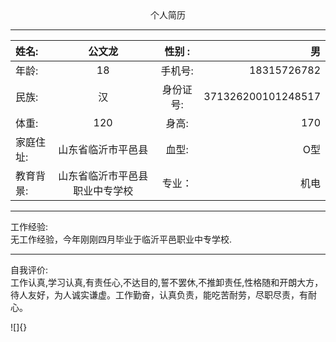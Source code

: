 



<center> 个人简历 </center>
<hr>

| 姓名:|公文龙 |性别 : | 男|
|:---|:--:|:--:|---:|
|  年龄:|18       | 手机号: |18315726782|
| 民族: |汉    |身份证号:|371326200101248517|
| 体重:|  120     |身高:      | 170|
| 家庭住址:|山东省临沂市平邑县       | 血型:     | O型|
| 教育背景:|山东省临沂市平邑县职业中专学校       | 专业：    | 机电|
<hr>  
工作经验: <br>
无工作经验，今年刚刚四月毕业于临沂平邑职业中专学校.
<br>
<hr>
自我评价:<br>
工作认真,学习认真,有责任心,不达目的,誓不罢休,不推卸责任,性格随和开朗大方，待人友好，为人诚实谦虚。工作勤奋，认真负责，能吃苦耐劳，尽职尽责，有耐心。





![]{}








































































